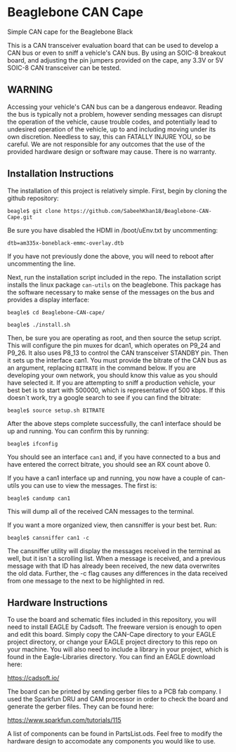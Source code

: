 # Beaglebone CAN Cape
Simple CAN cape for the Beaglebone Black

This is a CAN transceiver evaluation board that can be used to develop a CAN bus or even to sniff a vehicle's CAN bus. By using an SOIC-8 breakout board, and adjusting the pin jumpers provided on the cape, any 3.3V or 5V SOIC-8 CAN transceiver can be tested.
## WARNING ##
Accessing your vehicle's CAN bus can be a dangerous endeavor. Reading the bus is typically not a problem, however sending messages can disrupt the operation of the vehicle, cause trouble codes, and potentially lead to undesired operation of the vehicle, up to and including moving under its own discretion. Needless to say, this can FATALLY INJURE YOU, so be careful. We are not responsible for any outcomes that the use of the provided hardware design or software may cause. There is no warranty.

## Installation Instructions ##

The installation of this project is relatively simple. First, begin by cloning the github repository:

`beagle$ git clone https://github.com/SabeehKhan18/Beaglebone-CAN-Cape.git`

 Be sure you have disabled the HDMI in /boot/uEnv.txt by uncommenting:

`dtb=am335x-boneblack-emmc-overlay.dtb`

If you have not previously done the above, you will need to reboot after uncommenting the line.

Next, run the installation script included in the repo. The installation script installs the linux package `can-utils` on the beaglebone. This package has the software necessary to make sense of the messages on the bus and provides a display interface:

`beagle$ cd Beaglebone-CAN-cape/`

`beagle$ ./install.sh`

Then, be sure you are operating as root, and then source the setup script. This will configure the pin muxes for dcan1, which operates on P9_24 and P9_26. It also uses P8_13 to control the CAN transceiver STANDBY pin. Then it sets up the interface can1. You must provide the bitrate of the CAN bus as an argument, replacing `BITRATE` in the command below. If you are developing your own network, you should know this value as you should have selected it. If you are attempting to sniff a production vehicle, your best bet is to start with 500000, which is representative of 500 kbps. If this doesn`t work, try a google search to see if you can find the bitrate:

`beagle$ source setup.sh BITRATE`

After the above steps complete successfully, the can1 interface should be up and running. You can confirm this by running:

`beagle$ ifconfig`

You should see an interface `can1` and, if you have connected to a bus and have entered the correct bitrate, you should see an RX count above 0.

If you have a can1 interface up and running, you now have a couple of can-utils you can use to view the messages. The first is:

`beagle$ candump can1`

This will dump all of the received CAN messages to the terminal.

If you want a more organized view, then cansniffer is your best bet. Run:

`beagle$ cansniffer can1 -c`

The cansniffer utility will display the messages received in the terminal as well, but it isn`t a scrolling list. When a message is received, and a previous message with that ID has already been received, the new data overwrites the old data. Further, the -c flag causes any differences in the data received from one message to the next to be highlighted in red.

## Hardware Instructions ##
To use the board and schematic files included in this repository, you will need to install EAGLE by Cadsoft. The freeware version is enough to open and edit this board. Simply copy the CAN-Cape directory to your EAGLE project directory, or change your EAGLE project directory to this repo on your machine. You will also need to include a library in your project, which is found in the Eagle-Libraries directory. You can find an EAGLE download here:

https://cadsoft.io/

The board can be printed by sending gerber files to a PCB fab company. I used the Sparkfun DRU and CAM processor in order to check the board and generate the gerber files. They can be found here:

https://www.sparkfun.com/tutorials/115

A list of components can be found in PartsList.ods. Feel free to modify the hardware design to accomodate any components you would like to use.

